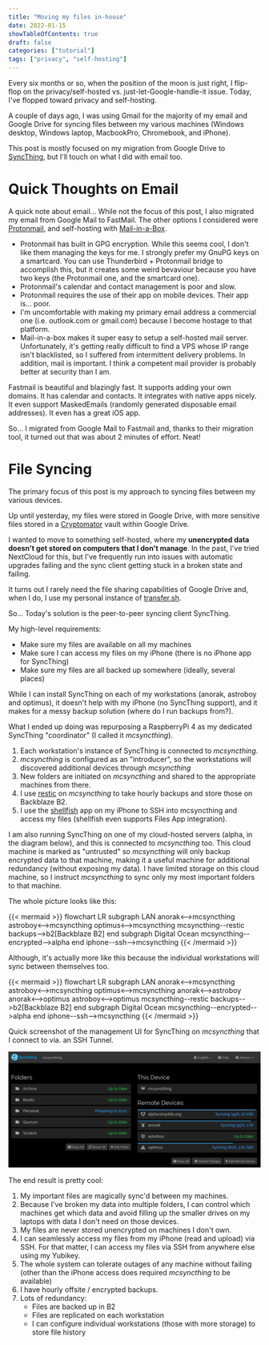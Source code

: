 ```yaml
---
title: "Moving my files in-house"
date: 2022-01-15
showTableOfContents: true
draft: false
categories: ["tutorial"]
tags: ["privacy", "self-hosting"]
---
```


Every six months or so, when the position of the moon is just right, I flip-flop on the privacy/self-hosted vs. just-let-Google-handle-it issue.  Today, I've flopped toward privacy and self-hosting.

<!--more-->

A couple of days ago, I was using Gmail for the majority of my email and Google Drive for syncing files between my various machines (Windows desktop, Windows laptop, MacbookPro, Chromebook, and iPhone).

This post is mostly focused on my migration from Google Drive to [SyncThing](https://www.syncthing.net), but I'll touch on what I did with email too.

# Quick Thoughts on Email

A quick note about email...  While not the focus of this post, I also migrated my email from Google Mail to FastMail.  The other options I considered were [Protonmail](https://www.protonmail.com), and self-hosting with [Mail-in-a-Box](https://https://mailinabox.email/).

* Protonmail has built in GPG encryption.  While this seems cool, I don't like them managing the keys for me.  I strongly prefer my GnuPG keys on a smartcard.  You can use Thunderbird + Protonmail bridge to accomplish this, but it creates some weird bevaviour because you have two keys (the Protonmail one, and the smartcard one).
* Protonmail's calendar and contact management is poor and slow.
* Protonmail requires the use of their app on mobile devices.  Their app is... poor.
* I'm uncomfortable with making my primary email address a commercial one (i.e. outlook.com or gmail.com) because I become hostage to that platform.
* Mail-in-a-box makes it super easy to setup a self-hosted mail server.  Unfortunately, it's getting really difficult to find a VPS whose IP range isn't blacklisted, so I suffered from intermittent delivery problems.  In addition, mail is important.  I think a competent mail provider is probably better at security than I am.

Fastmail is beautiful and blazingly fast.  It supports adding your own domains.  It has calendar and contacts.  It integrates with native apps nicely.  It even support MaskedEmails (randomly generated disposable email addresses).  It even has a great iOS app.

So... I migrated from Google Mail to Fastmail and, thanks to their migration tool, it turned out that was about 2 minutes of effort.  Neat!

# File Syncing

The primary focus of this post is my approach to syncing files between my various devices.

Up until yesterday, my files were stored in Google Drive, with more sensitive files stored in a [Cryptomator](https://cryptomator.org) vault within Google Drive. 

I wanted to move to something self-hosted, where my **unencrypted data doesn't get stored on computers that I don't manage**.  In the past, I've tried NextCloud for this, but I've frequently run into issues with automatic upgrades failing and the sync client getting stuck in a broken state and failing.

It turns out I rarely need the file sharing capabilities of Google Drive and, when I do, I use my personal instance of [transfer.sh](https://www.transfer.sh).

So... Today's solution is the peer-to-peer syncing client SyncThing.

<p>My high-level requirements:
<ul>
<li> Make sure my files are available on all my machines</li>
<li> Make sure I can access my files on my iPhone (there is no iPhone app for SyncThing)</li>
<li> Make sure my files are all backed up somewhere (ideally, several places)</li>
</ul>
</p>

While I can install SyncThing on each of my workstations (anorak, astroboy and optimus), it doesn't help with my iPhone (no SyncThing support), and it makes for a messy backup solution (where do I run backups from?).

What I ended up doing was repurposing a RaspberryPi 4 as my dedicated SyncThing "coordinator" (I called it *mcsyncthing*).

1. Each workstation's instance of SyncThing is connected to *mcsyncthing*.
2. *mcsyncthing* is configured as an "introducer", so the workstations will discovered additional devices through *mcsyncthing*
3. New folders are initiated on *mcsyncthing* and shared to the appropriate machines from there.
4. I use [restic](https://restic.net/) on *mcsyncthing* to take hourly backups and store those on Backblaze B2.
5. I use the [shellfish](https://shellfishapp.com/) app on my iPhone to SSH into mcsyncthing and access my files (shellfish even supports Files App integration).

I am also running SyncThing on one of my cloud-hosted servers (alpha, in the diagram below), and this is connected to *mcsyncthing* too.  This cloud machine is marked as "untrusted" so *mcsyncthing* will only backup encrypted data to that machine, making it a useful machine for additional redundancy (without exposing my data).  I have limited storage on this cloud machine, so I instruct *mcsyncthing* to sync only my most important folders to that machine.

The whole picture looks like this:

{{< mermaid >}}
flowchart LR
 subgraph LAN
 anorak<-->mcsyncthing
 astroboy<-->mcsyncthing
 optimus<-->mcsyncthing
 mcsyncthing--restic backups-->b2[Backblaze B2]
 end 
 subgraph Digital Ocean
 mcsyncthing--encrypted-->alpha
 end
 iphone--ssh-->mcsyncthing
{{< /mermaid >}}

Although, it's actually more like this because the individual workstations will sync between themselves too.

{{< mermaid >}}
flowchart LR
 subgraph LAN
 anorak<-->mcsyncthing
 astroboy<-->mcsyncthing
 optimus<-->mcsyncthing
 anorak<-->astroboy
 anorak<-->optimus
  astroboy<-->optimus
 mcsyncthing--restic backups-->b2[Backblaze B2]
 end 
 subgraph Digital Ocean
 mcsyncthing--encrypted-->alpha
 end
 iphone--ssh-->mcsyncthing
{{< /mermaid >}}

Quick screenshot of the management UI for SyncThing on *mcsyncthing* that I connect to via. an SSH Tunnel.
 
 ![](syncthing.png)

 The end result is pretty cool:
 
 1. My important files are magically sync'd between my machines.
 2. Because I've broken my data into multiple folders, I can control which machines get which data and avoid filling up the smaller drives on my laptops with data I don't need on those devices.
 3. My files are never stored unencrypted on machines I don't own.
 4. I can seamlessly access my files from my iPhone (read and upload) via SSH.  For that matter, I can access my files via SSH from anywhere else using my Yubikey.
 5. The whole system can tolerate outages of any machine without failing (other than the iPhone access does required *mcsyncthing* to be available)
 6. I have hourly offsite / encrypted backups.
 7. Lots of redundancy:
     * Files are backed up in B2
     * Files are replicated on each workstation
     * I can configure individual workstations (those with more storage) to store file history
